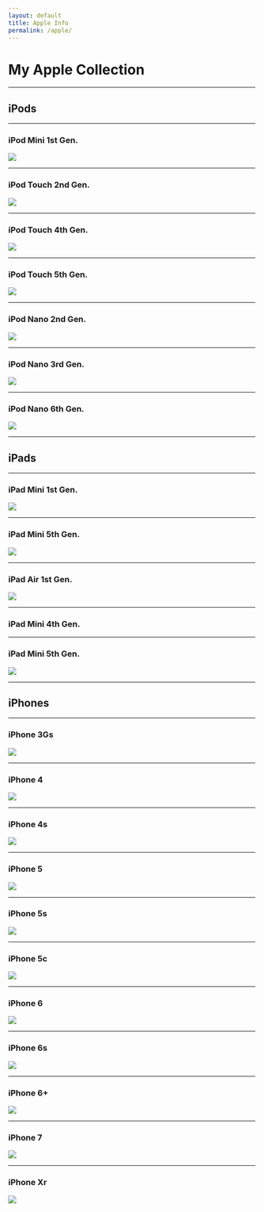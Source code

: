 ```yaml
---
layout: default
title: Apple Info
permalink: /apple/
---
```

<style>
    hr {
        max-width: 500px;
    }
</style>
# My Apple Collection
---
## iPods
---
### iPod Mini 1st Gen.
![](iPodMini1.JPG)

---
### iPod Touch 2nd Gen.
![](iPodTouch2.JPG)

---
### iPod Touch 4th Gen.
![](iPodTouch4.jpeg)

---
### iPod Touch 5th Gen.
![](iPodTouch5.jpeg)

---
### iPod Nano 2nd Gen.
![](iPodNano2.JPG)

---
### iPod Nano 3rd Gen.
![](iPodNano3.JPG)

---
### iPod Nano 6th Gen.
![](iPodNano6.jpeg)

---
## iPads
---
### iPad Mini 1st Gen.
![](iPadMini1.JPG)

---
### iPad Mini 5th Gen.
![](iPadMini5.JPG)

---
### iPad Air 1st Gen.
![](iPadMini1.JPG)

---
### iPad Mini 4th Gen.

---
### iPad Mini 5th Gen.
![](iPadMini5.JPG)

---
## iPhones
---
### iPhone 3Gs
![](iPhone3Gs.jpeg)

---
### iPhone 4
![](iPhone4.jpeg)

---
### iPhone 4s
![](iPhone4s.jpeg)

---
### iPhone 5
![](iPhone5.jpeg)

---
### iPhone 5s
![](iPhone5s.JPG)

---
### iPhone 5c
![](iPhone5c.jpeg)

---
### iPhone 6
![](iPhone6.jpeg)

---
### iPhone 6s
![](iPhone6s.jpeg)

---
### iPhone 6+
![](iPhone6plus.jpeg)

---
### iPhone 7
![](iPhone7.jpeg)

---
### iPhone Xr
![](iPhoneXR.JPG)